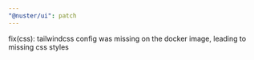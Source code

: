 ```yaml
---
"@nuster/ui": patch
---
```


fix(css): tailwindcss config was missing on the docker image, leading to missing css styles
